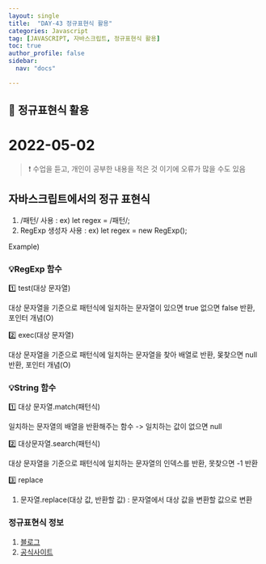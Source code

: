 ```yaml
---
layout: single
title:  "DAY-43 정규표현식 활용"
categories: Javascript
tag: [JAVASCRIPT, 자바스크립트, 정규표현식 활용]
toc: true
author_profile: false
sidebar:
  nav: "docs"

---
```


## 🚀 정규표현식 활용

# 2022-05-02

<!--Quote-->
> ❗ 수업을 듣고, 개인이 공부한 내용을 적은 것 이기에 오류가 많을 수도 있음


## 자바스크립트에서의 정규 표현식

1. /패턴/ 사용 : ex)  let regex = /패턴/;
2. RegExp 생성자 사용 : ex)  let regex = new RegExp();

Example)


<script src="https://gist.github.com/kimyeong96/8e9fbbf250469d56493268eb7f5edcb6.js"></script>


### 💡RegExp 함수

1️⃣ test(대상 문자열)

대상 문자열을 기준으로 패턴식에 일치하는 문자열이 있으면 true 없으면 false 반환, 포인터 개념(O)

<script src="https://gist.github.com/kimyeong96/47df3d833cff6c3d90f5ca02f4a32325.js"></script>



2️⃣ exec(대상 문자열)

대상 문자열을 기준으로 패턴식에 일치하는 문자열을 찾아 배열로 반환, 몾찾으면 null 반환, 포인터 개념(O)

<script src="https://gist.github.com/kimyeong96/ada15aea12568395bc3d74ef5bd99593.js"></script>


### 💡String 함수
1️⃣ 대상 문자열.match(패턴식)

일치하는 문자열의 배열을 반환해주는 함수 -> 일치하는 값이 없으면 null


<script src="https://gist.github.com/kimyeong96/a985a1eab5e286794866c957d6b22b52.js"></script>

2️⃣ 대상문자열.search(패턴식)

대상 문자열을 기준으로 패턴식에 일치하는 문자열의 인덱스를 반환, 못찾으면 -1 반환


<script src="https://gist.github.com/kimyeong96/9137d463b75d1a6e47a19592427ec07e.js"></script>

3️⃣ replace


1) 문자열.replace(대상 값, 반환할 값) : 문자열에서 대상 값을 변환할 값으로 변환


<script src="https://gist.github.com/kimyeong96/91540dc81bc4a868b36ca01e32f7f7f5.js"></script>


### 정규표현식 정보
1. [블로그](https://chrisjune-13837.medium.com/%EC%A0%95%EA%B7%9C%EC%8B%9D-%ED%8A%9C%ED%86%A0%EB%A6%AC%EC%96%BC-%EC%98%88%EC%A0%9C%EB%A5%BC-%ED%86%B5%ED%95%9C-cheatsheet-%EB%B2%88%EC%97%AD-61c3099cdca8)
2. [공식사이트](https://ko.javascript.info/regexp-introduction)